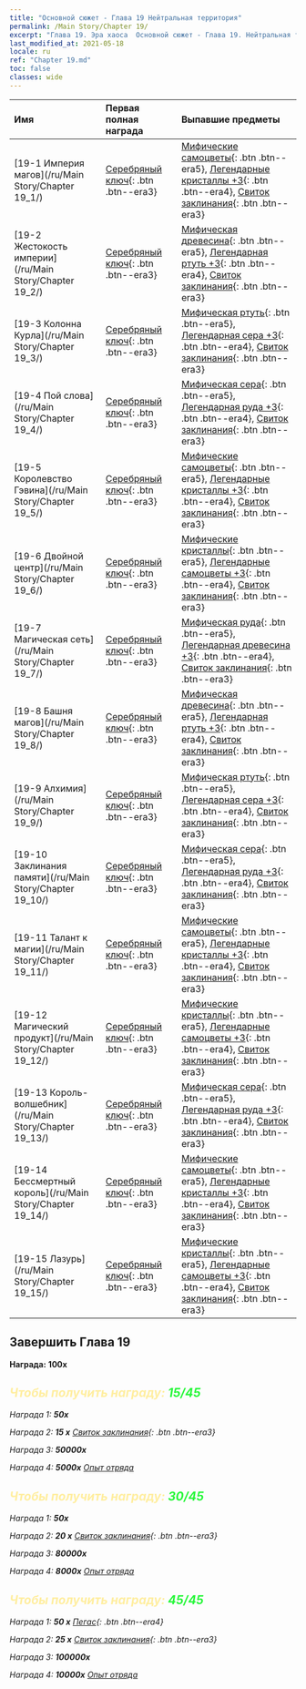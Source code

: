 ```yaml
---
title: "Основной сюжет - Глава 19 Нейтральная территория"
permalink: /Main Story/Chapter 19/
excerpt: "Глава 19. Эра хаоса  Основной сюжет - Глава 19. Нейтральная территория"
last_modified_at: 2021-05-18
locale: ru
ref: "Chapter 19.md"
toc: false
classes: wide
---
```


  | Имя |  Первая полная награда | Выпавшие предметы |
  |:------------|:------------|:------------| 
  | [19-1 Империя магов](/ru/Main Story/Chapter 19_1/) | [Серебряный ключ](/ItemsRU/con_693/){: .btn .btn--era3} | [Мифические самоцветы](/ItemsRU/mat_65/){: .btn .btn--era5}, [Легендарные кристаллы +3](/ItemsRU/mat_59/){: .btn .btn--era4}, [Свиток заклинания](/ItemsRU/con_694/){: .btn .btn--era3} |
  | [19-2 Жестокость империи](/ru/Main Story/Chapter 19_2/) | [Серебряный ключ](/ItemsRU/con_693/){: .btn .btn--era3} | [Мифическая древесина](/ItemsRU/mat_62/){: .btn .btn--era5}, [Легендарная ртуть +3](/ItemsRU/mat_56/){: .btn .btn--era4}, [Свиток заклинания](/ItemsRU/con_694/){: .btn .btn--era3} |
  | [19-3 Колонна Курла](/ru/Main Story/Chapter 19_3/) | [Серебряный ключ](/ItemsRU/con_693/){: .btn .btn--era3} | [Мифическая ртуть](/ItemsRU/mat_63/){: .btn .btn--era5}, [Легендарная сера +3](/ItemsRU/mat_57/){: .btn .btn--era4}, [Свиток заклинания](/ItemsRU/con_694/){: .btn .btn--era3} |
  | [19-4 Пой слова](/ru/Main Story/Chapter 19_4/) | [Серебряный ключ](/ItemsRU/con_693/){: .btn .btn--era3} | [Мифическая сера](/ItemsRU/mat_64/){: .btn .btn--era5}, [Легендарная руда +3](/ItemsRU/mat_54/){: .btn .btn--era4}, [Свиток заклинания](/ItemsRU/con_694/){: .btn .btn--era3} |
  | [19-5 Королевство Гэвина](/ru/Main Story/Chapter 19_5/) | [Серебряный ключ](/ItemsRU/con_693/){: .btn .btn--era3} | [Мифические самоцветы](/ItemsRU/mat_65/){: .btn .btn--era5}, [Легендарные кристаллы +3](/ItemsRU/mat_59/){: .btn .btn--era4}, [Свиток заклинания](/ItemsRU/con_694/){: .btn .btn--era3} |
  | [19-6 Двойной центр](/ru/Main Story/Chapter 19_6/) | [Серебряный ключ](/ItemsRU/con_693/){: .btn .btn--era3} | [Мифические кристаллы](/ItemsRU/mat_66/){: .btn .btn--era5}, [Легендарные самоцветы +3](/ItemsRU/mat_58/){: .btn .btn--era4}, [Свиток заклинания](/ItemsRU/con_694/){: .btn .btn--era3} |
  | [19-7 Магическая сеть](/ru/Main Story/Chapter 19_7/) | [Серебряный ключ](/ItemsRU/con_693/){: .btn .btn--era3} | [Мифическая руда](/ItemsRU/mat_61/){: .btn .btn--era5}, [Легендарная древесина +3](/ItemsRU/mat_55/){: .btn .btn--era4}, [Свиток заклинания](/ItemsRU/con_694/){: .btn .btn--era3} |
  | [19-8 Башня магов](/ru/Main Story/Chapter 19_8/) | [Серебряный ключ](/ItemsRU/con_693/){: .btn .btn--era3} | [Мифическая древесина](/ItemsRU/mat_62/){: .btn .btn--era5}, [Легендарная ртуть +3](/ItemsRU/mat_56/){: .btn .btn--era4}, [Свиток заклинания](/ItemsRU/con_694/){: .btn .btn--era3} |
  | [19-9 Алхимия](/ru/Main Story/Chapter 19_9/) | [Серебряный ключ](/ItemsRU/con_693/){: .btn .btn--era3} | [Мифическая ртуть](/ItemsRU/mat_63/){: .btn .btn--era5}, [Легендарная сера +3](/ItemsRU/mat_57/){: .btn .btn--era4}, [Свиток заклинания](/ItemsRU/con_694/){: .btn .btn--era3} |
  | [19-10 Заклинания памяти](/ru/Main Story/Chapter 19_10/) | [Серебряный ключ](/ItemsRU/con_693/){: .btn .btn--era3} | [Мифическая сера](/ItemsRU/mat_64/){: .btn .btn--era5}, [Легендарная руда +3](/ItemsRU/mat_54/){: .btn .btn--era4}, [Свиток заклинания](/ItemsRU/con_694/){: .btn .btn--era3} |
  | [19-11 Талант к магии](/ru/Main Story/Chapter 19_11/) | [Серебряный ключ](/ItemsRU/con_693/){: .btn .btn--era3} | [Мифические самоцветы](/ItemsRU/mat_65/){: .btn .btn--era5}, [Легендарные кристаллы +3](/ItemsRU/mat_59/){: .btn .btn--era4}, [Свиток заклинания](/ItemsRU/con_694/){: .btn .btn--era3} |
  | [19-12 Магический продукт](/ru/Main Story/Chapter 19_12/) | [Серебряный ключ](/ItemsRU/con_693/){: .btn .btn--era3} | [Мифические кристаллы](/ItemsRU/mat_66/){: .btn .btn--era5}, [Легендарные самоцветы +3](/ItemsRU/mat_58/){: .btn .btn--era4}, [Свиток заклинания](/ItemsRU/con_694/){: .btn .btn--era3} |
  | [19-13 Король-волшебник](/ru/Main Story/Chapter 19_13/) | [Серебряный ключ](/ItemsRU/con_693/){: .btn .btn--era3} | [Мифическая сера](/ItemsRU/mat_64/){: .btn .btn--era5}, [Легендарная руда +3](/ItemsRU/mat_54/){: .btn .btn--era4}, [Свиток заклинания](/ItemsRU/con_694/){: .btn .btn--era3} |
  | [19-14 Бессмертный король](/ru/Main Story/Chapter 19_14/) | [Серебряный ключ](/ItemsRU/con_693/){: .btn .btn--era3} | [Мифические самоцветы](/ItemsRU/mat_65/){: .btn .btn--era5}, [Легендарные кристаллы +3](/ItemsRU/mat_59/){: .btn .btn--era4}, [Свиток заклинания](/ItemsRU/con_694/){: .btn .btn--era3} |
  | [19-15 Лазурь](/ru/Main Story/Chapter 19_15/) | [Серебряный ключ](/ItemsRU/con_693/){: .btn .btn--era3} | [Мифические кристаллы](/ItemsRU/mat_66/){: .btn .btn--era5}, [Легендарные самоцветы +3](/ItemsRU/mat_58/){: .btn .btn--era4}, [Свиток заклинания](/ItemsRU/con_694/){: .btn .btn--era3} |


## Завершить Глава 19

 **Награда:**  **100x** <i class="fas fa-gem"/>



## <span style="color: #ffeea0">Чтобы получить награду: </span><span style="color: #27f73a">15/45</span>

 Награда 1:  **50x** <i class="fas fa-gem"/>

 Награда 2: **15 x** [Свиток заклинания](/ItemsRU/con_694/){: .btn .btn--era3}

 Награда 3:  **50000x** <i class="fas fa-coins"/>

 Награда 4:  **5000x** [Опыт отряда](/ItemsRU/con_902/)



## <span style="color: #ffeea0">Чтобы получить награду: </span><span style="color: #27f73a">30/45</span>

 Награда 1:  **50x** <i class="fas fa-gem"/>

 Награда 2: **20 x** [Свиток заклинания](/ItemsRU/con_694/){: .btn .btn--era3}

 Награда 3:  **80000x** <i class="fas fa-coins"/>

 Награда 4:  **8000x** [Опыт отряда](/ItemsRU/con_902/)



## <span style="color: #ffeea0">Чтобы получить награду: </span><span style="color: #27f73a">45/45</span>

 Награда 1: **50 x** [Пегас](/ItemsRU/unt_202/){: .btn .btn--era4}

 Награда 2: **25 x** [Свиток заклинания](/ItemsRU/con_694/){: .btn .btn--era3}

 Награда 3:  **100000x** <i class="fas fa-coins"/>

 Награда 4:  **10000x** [Опыт отряда](/ItemsRU/con_902/)

